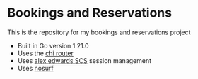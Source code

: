 # Bookings and Reservations

This is the repository for my bookings and reservations project

- Built in Go version 1.21.0
- Uses the [chi router](https://github.com/go-chi/chi)
- Uses [alex edwards SCS](https://github.com/alexedwards/scs) session management
- Uses [nosurf](https://github.com/justinas/nosurf)